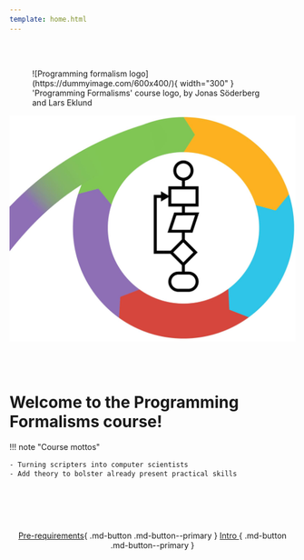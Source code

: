 ```yaml
---
template: home.html
---
```




<br/><br/>

<figure markdown="span">
  ![Programming formalism logo](https://dummyimage.com/600x400/){ width="300" }
  <figcaption>'Programming Formalisms' course logo, by Jonas Söderberg and Lars Eklund</figcaption>
</figure>


<!--
<figure markdown="span">
  ![Programming formalism logo](assets/programming_formalism_logo_rhs.png)
  <figcaption>'Programming Formalisms' course logo, by Jonas Söderberg and Lars Eklund</figcaption>
</figure>
-->

![Programming formalism logo](assets/programming_formalism_logo_rhs.png)


<br/><br/>




 
# Welcome to the Programming Formalisms course!
    

!!! note "Course mottos"

    - Turning scripters into computer scientists
    - Add theory to bolster already present practical skills



<br>
<center>
  

<br/><br/>

[Pre-requirements](prereqs.md){ .md-button .md-button--primary }
[Intro ](intro.md){ .md-button .md-button--primary }

<br/><br/>

</center>
